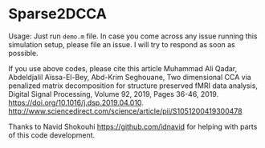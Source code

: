 # Sparse2DCCA

Usage: 
Just run `demo.m` file. In case you come across any issue running this simulation setup, please file an issue. I will try to respond as soon as possible. 


If you use above codes, please cite this article 
Muhammad Ali Qadar, Abdeldjalil Aïssa-El-Bey, Abd-Krim Seghouane, Two dimensional CCA via penalized matrix decomposition for structure preserved fMRI data analysis, Digital Signal Processing, Volume 92, 2019, Pages 36-46, 2019. 
https://doi.org/10.1016/j.dsp.2019.04.010.
http://www.sciencedirect.com/science/article/pii/S1051200419300478

Thanks to Navid Shokouhi https://github.com/idnavid for helping with parts of this code development.
